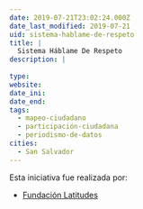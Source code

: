 ```yaml
---
date: 2019-07-21T23:02:24.000Z
date_last_modified: 2019-07-21
uid: sistema-hablame-de-respeto
title: |
  Sistema Háblame De Respeto
description: |
  
type: 
website: 
date_ini: 
date_end: 
tags:
  - mapeo-ciudadano
  - participación-ciudadana
  - periodismo-de-datos
cities: 
  - San Salvador
---
```


Esta iniciativa fue realizada por:

- [Fundación Latitudes](/organizaciones/fundacion-latitudes)
